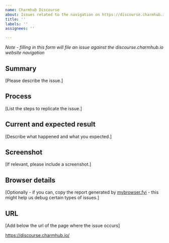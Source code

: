 ```yaml
---
name: Charmhub Discourse
about: Issues related to the navigation on https://discourse.charmhub.io
title: ''
labels: ''
assignees: ''

---
```


*Note - filling in this form will file an issue against the discourse.charmhub.io website navigation*

## Summary

[Please describe the issue.]

## Process

[List the steps to replicate the issue.]

## Current and expected result

[Describe what happened and what you expected.]

## Screenshot

[If relevant, please include a screenshot.]

## Browser details

[Optionally - if you can, copy the report generated by [mybrowser.fyi](https://mybrowser.fyi/) - this might help us debug certain types of issues.]

## URL

[Add below the url of the page where the issue occurs]

https://discourse.charmhub.io/
